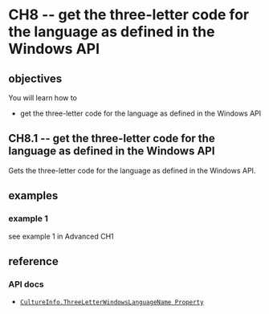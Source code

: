 # CH8 -- get the three-letter code for the language as defined in the Windows API
## objectives
You will learn how to

+ get the three-letter code for the language as defined in the Windows API

## CH8.1 -- get the three-letter code for the language as defined in the Windows API
Gets the three-letter code for the language as defined in the Windows API.

## examples
### example 1
see example 1 in Advanced CH1

## reference
### API docs
+ [`CultureInfo.ThreeLetterWindowsLanguageName Property`](https://learn.microsoft.com/en-us/dotnet/api/system.globalization.cultureinfo.threeletterwindowslanguagename?view=net-8.0)